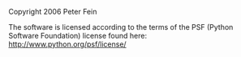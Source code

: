 Copyright 2006 Peter Fein

The software is licensed according to the terms of the PSF (Python Software Foundation) license found here: http://www.python.org/psf/license/